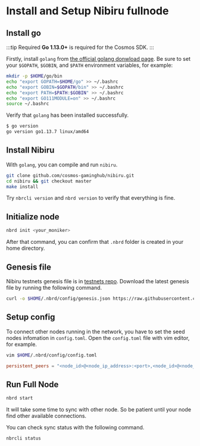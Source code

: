 # Install and Setup Nibiru fullnode

## Install go

:::tip Required
**Go 1.13.0+** is required for the Cosmos SDK.
:::

Firstly, install `golang` from [the official golang donwload page](https://golang.org/dl/).
Be sure to set your `$GOPATH`, `$GOBIN`, and `$PATH` environment variables, for example:

```sh
mkdir -p $HOME/go/bin
echo "export GOPATH=$HOME/go" >> ~/.bashrc
echo "export GOBIN=$GOPATH/bin" >> ~/.bashrc
echo "export PATH=$PATH:$GOBIN" >> ~/.bashrc
echo "export GO111MODULE=on" >> ~/.bashrc
source ~/.bashrc
```

Verify that `golang` has been installed successfully.

```sh
$ go version
go version go1.13.7 linux/amd64
```


## Install Nibiru
With `golang`, you can compile and run `nibiru`.

```sh
git clone github.com/cosmos-gaminghub/nibiru.git
cd nibiru && git checkout master
make install
```

Try `nbrcli version` and `nbrd version` to verify that everything is fine.

## Initialize node

```sh
nbrd init <your_moniker>
```

After that command, you can confirm that `.nbrd` folder is created in your home directory.

## Genesis file
Nibiru testnets genesis file is in [testnets repo](https://github.com/cosmos-gaminghub/testnets).
Download the latest genesis file by running the following command.
```sh
curl -o $HOME/.nbrd/config/genesis.json https://raw.githubusercontent.com/cosmos-gaminghub/testnets/master/latest/genesis.json
```


## Setup config
To connect other nodes running in the network, you have to set the seed nodes infomation in `config.toml`.
Open the `config.toml` file with vim editor, for example.

```sh
vim $HOME/.nbrd/config/config.toml
```

```config.toml
persistent_peers = "<node_id>@<node_ip_address>:<port>,<node_id>@<node_ip_address>:<port>"
```

## Run Full Node
```sh
nbrd start
```

It will take some time to sync with other node.
So be patient until your node find other available connections.


You can check sync status with the following command.

```sh
nbrcli status
```

